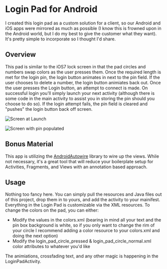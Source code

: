 # Login Pad for Android

I created this login pad as a custom solution for a client, so our Android and iOS apps were mirrored as much as possible (I know this is frowned upon in the Android world, but I do my best to give the customer what they want).  It's pretty simple to incorporate so I thought I'd share.

## Overview

This pad is similar to the iOS7 lock screen in that the pad circles and numbers swap colors as the user presses them.  Once the required length is met for the login pin, the login button animates in next to the pin field.  If the user chooses to delete a number, the login button animiates back out.  Once the user presses the Login button, an attempt to connect is made.  On successful login you'll simply launch your next activity (although there is some code in the main activity to assist you in storing the pin should you choose to do so).  If the login attempt fails, the pin field is cleared and "pushes" the login button back off screen.

![Screen at Launch](https://github.com/kingws/loginPad/img/main_screen.png)

![Screen with pin populated](https://github.com/kingws/loginPad/img/main_screen_with_button.png)

## Bonus Material

This app is utilizing the [AndroidAutowire](https://github.com/CardinalNow/AndroidAutowire) library to wire up the views.  While not necessary, it's a great tool that will reduce your boilerplate setup for Activities, Fragments, and Views with an annotation based approach.

## Usage

Nothing too fancy here.  You can simply pull the resources and Java files out of this project, drop them in to yours, and add the activity to your mainifest.  Everything in the Login Pad is customizable via the XML resources.  To change the colors on the pad, you can either:

  - Modify the values in the colors.xml (bearing in mind all your text and the pin box background is white, so if you only want to change the rim of your circle I recommend adding a color resource to your colors.xml and doing the next option)
  - Modify the login_pad_circle_pressed & login_pad_circle_normal.xml color attributes to whatever you'd like

The animiations, crossfading text, and any other magic is happening in the LoginPadActivity.
